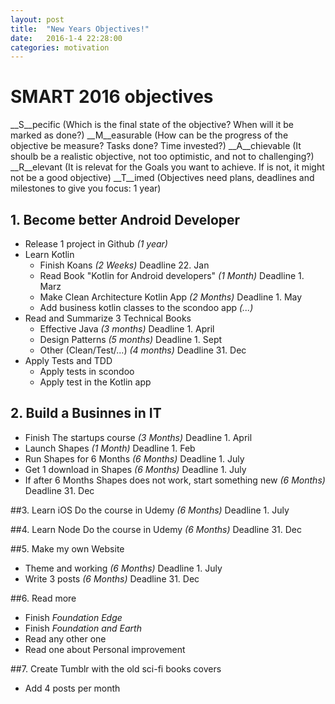 ```yaml
---
layout: post
title:  "New Years Objectives!"
date:   2016-1-4 22:28:00
categories: motivation
---
```


# SMART 2016 objectives
__S__pecific (Which is the final state of the objective? When will it be marked as done?)
__M__easurable (How can be the progress of the objective be measure? Tasks done? Time invested?)
__A__chievable (It shoulb be a realistic objective, not too optimistic, and not to challenging?)
__R__elevant (It is relevat for the Goals you want to achieve. If is not, it might not be a good objective)
__T__imed (Objectives need plans, deadlines and milestones to give you focus: 1 year)

## 1. Become better Android Developer
* Release 1 project in Github _(1 year)_
* Learn Kotlin
	* Finish Koans _(2 Weeks)_ Deadline 22. Jan
	* Read Book "Kotlin for Android developers" _(1 Month)_ Deadline 1. Marz
	* Make Clean Architecture Kotlin App _(2 Months)_ Deadline 1. May
	* Add business kotlin classes to the scondoo app _(...)_
* Read and Summarize 3 Technical Books
	* Effective Java _(3 months)_ Deadline 1. April
	* Design Patterns _(5 months)_ Deadline 1. Sept
	* Other (Clean/Test/...) _(4 months)_ Deadline 31. Dec
* Apply Tests and TDD
	* Apply tests in scondoo
	* Apply test in the Kotlin app

## 2. Build a Businnes in IT
* Finish The startups course _(3 Months)_	Deadline 1. April
* Launch Shapes _(1 Month)_ Deadline 1. Feb
* Run Shapes for 6 Months  _(6 Months)_ Deadline 1. July
* Get 1 download in Shapes _(6 Months)_ Deadline 1. July
* If after 6 Months Shapes does not work, start something new _(6 Months)_ Deadline 31. Dec

##3. Learn iOS
Do the course in Udemy _(6 Months)_ Deadline 1. July

##4. Learn Node
Do the course in Udemy _(6 Months)_ Deadline 31. Dec

##5. Make my own Website
* Theme and working _(6 Months)_ Deadline 1. July
* Write 3 posts _(6 Months)_ Deadline 31. Dec

##6. Read more
* Finish _Foundation Edge_
* Finish _Foundation and Earth_
* Read any other one 
* Read one about Personal improvement

##7. Create Tumblr with the old sci-fi books covers
* Add 4 posts per month
